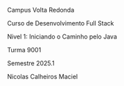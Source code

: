Campus Volta Redonda

Curso de Desenvolvimento Full Stack

Nivel 1: Iniciando o Caminho pelo Java

Turma 9001

Semestre 2025.1

Nicolas Calheiros Maciel
